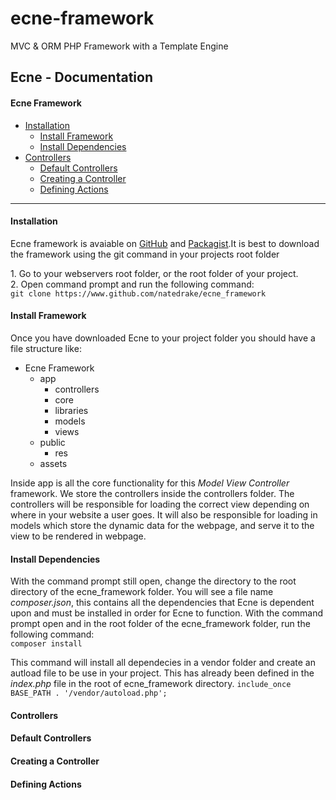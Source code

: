 # ecne-framework
MVC &amp; ORM PHP Framework with a Template Engine

## Ecne - Documentation

#### Ecne Framework

*   [Installation](#installation)
    *   [Install Framework](#install-framework)
    *   [Install Dependencies](#install-dependencies)
*   [Controllers](#controllers)
    *   [Default Controllers](#default-controllers)
    *   [Creating a Controller](#create-controller)
    *   [Defining Actions](#define-actions)

* * *

#### Installation

Ecne framework is avaiable on [GitHub](https://www.github.com/natedrake/ecne_framework) and [Packagist](#).It is best to download the framework using the git command in your projects root folder

1\. Go to your webservers root folder, or the root folder of your project.  
2\. Open command prompt and run the following command:  
`git clone https://www.github.com/natedrake/ecne_framework`

#### Install Framework

Once you have downloaded Ecne to your project folder you should have a file structure like:  

*   Ecne Framework
    *   app
        *   controllers
        *   core
        *   libraries
        *   models
        *   views
    *   public
        *   res
    *	assets

Inside app is all the core functionality for this _Model View Controller_ framework. We store the controllers inside the controllers folder. The controllers will be responsible for loading the correct view depending on where in your website a user goes. It will also be responsible for loading in models which store the dynamic data for the webpage, and serve it to the view to be rendered in webpage.

#### Install Dependencies

With the command prompt still open, change the directory to the root directory of the ecne_framework folder. You will see a file name _composer.json_, this contains all the dependencies that Ecne is dependent upon and must be installed in order for Ecne to function. With the command prompt open and in the root folder of the ecne_framework folder, run the following command:  
`composer install`

This command will install all dependecies in a vendor folder and create an autload file to be use in your project. This has already been defined in the _index.php_ file in the root of ecne_framework directory. `include_once BASE_PATH . '/vendor/autoload.php';`

#### Controllers

#### Default Controllers

#### Creating a Controller

#### Defining Actions

